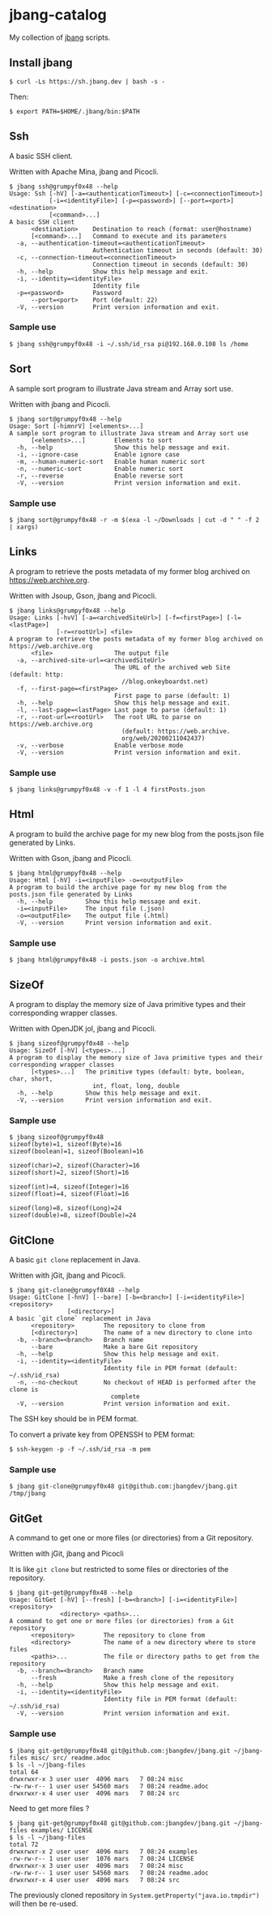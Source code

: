 # jbang-catalog

My collection of [jbang](https://www.jbang.dev) scripts.

## Install jbang

```console
$ curl -Ls https://sh.jbang.dev | bash -s -
```

Then:

```console
$ export PATH=$HOME/.jbang/bin:$PATH
```

## Ssh

A basic SSH client.

Written with Apache Mina, jbang and Picocli.

```console
$ jbang ssh@grumpyf0x48 --help
Usage: Ssh [-hV] [-a=<authenticationTimeout>] [-c=<connectionTimeout>]
           [-i=<identityFile>] [-p=<password>] [--port=<port>] <destination>
           [<command>...]
A basic SSH client
      <destination>    Destination to reach (format: user@hostname)
      [<command>...]   Command to execute and its parameters
  -a, --authentication-timeout=<authenticationTimeout>
                       Authentication timeout in seconds (default: 30)
  -c, --connection-timeout=<connectionTimeout>
                       Connection timeout in seconds (default: 30)
  -h, --help           Show this help message and exit.
  -i, --identity=<identityFile>
                       Identity file
  -p=<password>        Password
      --port=<port>    Port (default: 22)
  -V, --version        Print version information and exit.
```

### Sample use

```console
$ jbang ssh@grumpyf0x48 -i ~/.ssh/id_rsa pi@192.168.0.108 ls /home
```

## Sort

A sample sort program to illustrate Java stream and Array sort use.

Written with jbang and Picocli.

```console
$ jbang sort@grumpyf0x48 --help
Usage: Sort [-himnrV] [<elements>...]
A sample sort program to illustrate Java stream and Array sort use
      [<elements>...]        Elements to sort
  -h, --help                 Show this help message and exit.
  -i, --ignore-case          Enable ignore case
  -m, --human-numeric-sort   Enable human numeric sort
  -n, --numeric-sort         Enable numeric sort
  -r, --reverse              Enable reverse sort
  -V, --version              Print version information and exit.
```

### Sample use

```console
$ jbang sort@grumpyf0x48 -r -m $(exa -l ~/Downloads | cut -d " " -f 2 | xargs)
```

## Links

A program to retrieve the posts metadata of my former blog archived on https://web.archive.org.

Written with Jsoup, Gson, jbang and Picocli.

```console
$ jbang links@grumpyf0x48 --help
Usage: Links [-hvV] [-a=<archivedSiteUrl>] [-f=<firstPage>] [-l=<lastPage>]
             [-r=<rootUrl>] <file>
A program to retrieve the posts metadata of my former blog archived on https://web.archive.org
      <file>                 The output file
  -a, --archived-site-url=<archivedSiteUrl>
                             The URL of the archived web Site (default: http:
                               //blog.onkeyboardst.net)
  -f, --first-page=<firstPage>
                             First page to parse (default: 1)
  -h, --help                 Show this help message and exit.
  -l, --last-page=<lastPage> Last page to parse (default: 1)
  -r, --root-url=<rootUrl>   The root URL to parse on https://web.archive.org
                               (default: https://web.archive.
                               org/web/20200211042437)
  -v, --verbose              Enable verbose mode
  -V, --version              Print version information and exit.
```

### Sample use

```console
$ jbang links@grumpyf0x48 -v -f 1 -l 4 firstPosts.json
```

## Html

A program to build the archive page for my new blog from the posts.json file generated by Links.

Written with Gson, jbang and Picocli.

```console
$ jbang html@grumpyf0x48 --help
Usage: Html [-hV] -i=<inputFile> -o=<outputFile>
A program to build the archive page for my new blog from the posts.json file generated by Links
  -h, --help         Show this help message and exit.
  -i=<inputFile>     The input file (.json)
  -o=<outputFile>    The output file (.html)
  -V, --version      Print version information and exit.
```

### Sample use

```console
$ jbang html@grumpyf0x48 -i posts.json -o archive.html
```

## SizeOf

A program to display the memory size of Java primitive types and their corresponding wrapper classes.

Written with OpenJDK jol, jbang and Picocli.

```console
$ jbang sizeof@grumpyf0x48 --help
Usage: SizeOf [-hV] [<types>...]
A program to display the memory size of Java primitive types and their corresponding wrapper classes
      [<types>...]   The primitive types (default: byte, boolean, char, short,
                       int, float, long, double
  -h, --help         Show this help message and exit.
  -V, --version      Print version information and exit.
```

### Sample use

```console
$ jbang sizeof@grumpyf0x48
sizeof(byte)=1, sizeof(Byte)=16
sizeof(boolean)=1, sizeof(Boolean)=16

sizeof(char)=2, sizeof(Character)=16
sizeof(short)=2, sizeof(Short)=16

sizeof(int)=4, sizeof(Integer)=16
sizeof(float)=4, sizeof(Float)=16

sizeof(long)=8, sizeof(Long)=24
sizeof(double)=8, sizeof(Double)=24
```

## GitClone

A basic `git clone` replacement in Java.

Written with jGit, jbang and Picocli.

```console
$ jbang git-clone@grumpyf0X48 --help
Usage: GitClone [-hnV] [--bare] [-b=<branch>] [-i=<identityFile>] <repository>
                [<directory>]
A basic `git clone` replacement in Java
      <repository>        The repository to clone from
      [<directory>]       The name of a new directory to clone into
  -b, --branch=<branch>   Branch name
      --bare              Make a bare Git repository
  -h, --help              Show this help message and exit.
  -i, --identity=<identityFile>
                          Identity file in PEM format (default: ~/.ssh/id_rsa)
  -n, --no-checkout       No checkout of HEAD is performed after the clone is
                            complete
  -V, --version           Print version information and exit.
```

The SSH key should be in PEM format.

To convert a private key from OPENSSH to PEM format:

```console
$ ssh-keygen -p -f ~/.ssh/id_rsa -m pem
```

### Sample use

```console
$ jbang git-clone@grumpyf0x48 git@github.com:jbangdev/jbang.git /tmp/jbang
```

## GitGet

A command to get one or more files (or directories) from a Git repository.

Written with jGit, jbang and Picocli

It is like `git clone` but restricted to some files or directories of the repository.

```console
$ jbang git-get@grumpyf0x48 --help
Usage: GitGet [-hV] [--fresh] [-b=<branch>] [-i=<identityFile>] <repository>
              <directory> <paths>...
A command to get one or more files (or directories) from a Git repository
      <repository>        The repository to clone from
      <directory>         The name of a new directory where to store files
      <paths>...          The file or directory paths to get from the repository
  -b, --branch=<branch>   Branch name
      --fresh             Make a fresh clone of the repository
  -h, --help              Show this help message and exit.
  -i, --identity=<identityFile>
                          Identity file in PEM format (default: ~/.ssh/id_rsa)
  -V, --version           Print version information and exit.
```

### Sample use

```console
$ jbang git-get@grumpyf0x48 git@github.com:jbangdev/jbang.git ~/jbang-files misc/ src/ readme.adoc
$ ls -l ~/jbang-files
total 64
drwxrwxr-x 3 user user  4096 mars   7 08:24 misc
-rw-rw-r-- 1 user user 54560 mars   7 08:24 readme.adoc
drwxrwxr-x 4 user user  4096 mars   7 08:24 src
```

Need to get more files ?

```console
$ jbang git-get@grumpyf0x48 git@github.com:jbangdev/jbang.git ~/jbang-files examples/ LICENSE
$ ls -l ~/jbang-files
total 72
drwxrwxr-x 2 user user  4096 mars   7 08:24 examples
-rw-rw-r-- 1 user user  1076 mars   7 08:24 LICENSE
drwxrwxr-x 3 user user  4096 mars   7 08:24 misc
-rw-rw-r-- 1 user user 54560 mars   7 08:24 readme.adoc
drwxrwxr-x 4 user user  4096 mars   7 08:24 src
```

The previously cloned repository in `System.getProperty("java.io.tmpdir")` will then be re-used.
